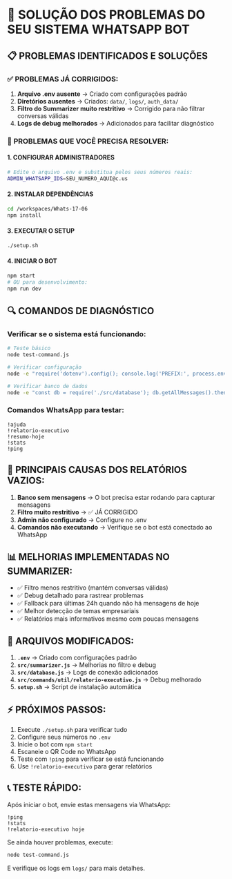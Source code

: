 # 🔧 SOLUÇÃO DOS PROBLEMAS DO SEU SISTEMA WHATSAPP BOT

## 📋 PROBLEMAS IDENTIFICADOS E SOLUÇÕES

### ✅ **PROBLEMAS JÁ CORRIGIDOS:**

1. **Arquivo .env ausente** → Criado com configurações padrão
2. **Diretórios ausentes** → Criados: `data/`, `logs/`, `auth_data/`
3. **Filtro do Summarizer muito restritivo** → Corrigido para não filtrar conversas válidas
4. **Logs de debug melhorados** → Adicionados para facilitar diagnóstico

### 🚨 **PROBLEMAS QUE VOCÊ PRECISA RESOLVER:**

#### 1. **CONFIGURAR ADMINISTRADORES**
```bash
# Edite o arquivo .env e substitua pelos seus números reais:
ADMIN_WHATSAPP_IDS=SEU_NUMERO_AQUI@c.us
```

#### 2. **INSTALAR DEPENDÊNCIAS**
```bash
cd /workspaces/Whats-17-06
npm install
```

#### 3. **EXECUTAR O SETUP**
```bash
./setup.sh
```

#### 4. **INICIAR O BOT**
```bash
npm start
# OU para desenvolvimento:
npm run dev
```

## 🔍 **COMANDOS DE DIAGNÓSTICO**

### Verificar se o sistema está funcionando:
```bash
# Teste básico
node test-command.js

# Verificar configuração
node -e "require('dotenv').config(); console.log('PREFIX:', process.env.COMMAND_PREFIX);"

# Verificar banco de dados
node -e "const db = require('./src/database'); db.getAllMessages().then(m => console.log('Mensagens:', m.length));"
```

### Comandos WhatsApp para testar:
```
!ajuda
!relatorio-executivo
!resumo-hoje
!stats
!ping
```

## 🐛 **PRINCIPAIS CAUSAS DOS RELATÓRIOS VAZIOS:**

1. **Banco sem mensagens** → O bot precisa estar rodando para capturar mensagens
2. **Filtro muito restritivo** → ✅ JÁ CORRIGIDO
3. **Admin não configurado** → Configure no .env
4. **Comandos não executando** → Verifique se o bot está conectado ao WhatsApp

## 📊 **MELHORIAS IMPLEMENTADAS NO SUMMARIZER:**

- ✅ Filtro menos restritivo (mantém conversas válidas)
- ✅ Debug detalhado para rastrear problemas
- ✅ Fallback para últimas 24h quando não há mensagens de hoje
- ✅ Melhor detecção de temas empresariais
- ✅ Relatórios mais informativos mesmo com poucas mensagens

## 🔧 **ARQUIVOS MODIFICADOS:**

1. **`.env`** → Criado com configurações padrão
2. **`src/summarizer.js`** → Melhorias no filtro e debug
3. **`src/database.js`** → Logs de conexão adicionados
4. **`src/commands/util/relatorio-executivo.js`** → Debug melhorado
5. **`setup.sh`** → Script de instalação automática

## ⚡ **PRÓXIMOS PASSOS:**

1. Execute `./setup.sh` para verificar tudo
2. Configure seus números no `.env`
3. Inicie o bot com `npm start`
4. Escaneie o QR Code no WhatsApp
5. Teste com `!ping` para verificar se está funcionando
6. Use `!relatorio-executivo` para gerar relatórios

## 📞 **TESTE RÁPIDO:**

Após iniciar o bot, envie estas mensagens via WhatsApp:
```
!ping
!stats
!relatorio-executivo hoje
```

Se ainda houver problemas, execute:
```bash
node test-command.js
```

E verifique os logs em `logs/` para mais detalhes.
